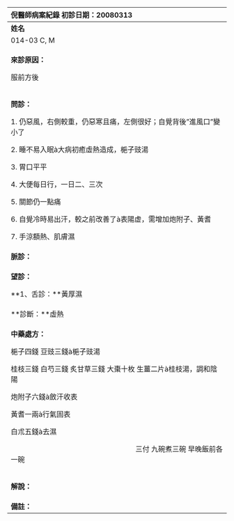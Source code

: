 ﻿|**倪醫師病案紀錄**               初診日期：20080313|
| :- |
|**姓名**|**性別**|**年齡及體型**|**來診日期**|
|014-03 C, M|女|37，中等|20080328|
|<p>**來診原因：**</p><p>服前方後</p>|
|<p>**問診：**</p><p>1. 仍惡風，右側較重，仍惡寒且痛，左側很好；自覺背後”進風口”變小了</p><p>2. 睡不易入眠à大病初癒虛熱造成，梔子豉湯</p><p>3. 胃口平平</p><p>4. 大便每日行，一日二、三次</p><p>5. 關節仍一點痛</p><p>6. 自覺冷時易出汗，較之前改善了à表陽虚，需增加炮附子、黃耆</p><p>7. 手涼額熱、肌膚濕</p>|
|**脈診：**|
|<p>**望診：**</p><p>**1、舌診：**黃厚濕</p>|
|**診斷：**虛熱|
|<p>**中藥處方：**</p><p>梔子四錢  豆豉三錢à梔子豉湯</p><p>桂枝三錢  白芍三錢  炙甘草三錢  大棗十枚  生薑二片à桂枝湯，調和陰陽</p><p>炮附子六錢à斂汗收表</p><p>黃耆一兩à行氣固表</p><p>白朮五錢à去濕</p><p>`                                   `三付  九碗煮三碗  早晚飯前各一碗</p>|
|<p>**解說：**</p><p></p>|
|**備註：**|

